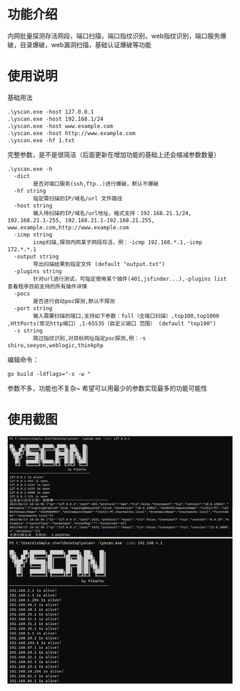 # 功能介绍
内网批量探测存活网段，端口扫描，端口指纹识别，web指纹识别，端口服务爆破，目录爆破，web漏洞扫描，基础认证爆破等功能  

# 使用说明
基础用法
```
.\yscan.exe -host 127.0.0.1
.\yscan.exe -host 192.168.1/24
.\yscan.exe -host www.example.com
.\yscan.exe -host http://www.example.com
.\yscan.exe -hf 1.txt
```
完整参数，是不是很简洁（后面更新在增加功能的基础上还会缩减参数数量）
```
.\yscan.exe -h
  -dict
        是否对端口服务(ssh,ftp..)进行爆破，默认不爆破
  -hf string
        指定需扫描的IP/域名/url 文件路径
  -host string
        输入待扫描的IP/域名/url地址，格式支持：192.168.21.1/24, 192.168.21.1-255, 192.168.21.1-192.168.21.255, www.example.com,http://www.example.com
  -icmp string
        icmp扫描,探测内网某子网段存活，例：-icmp 192.168.*.1,-icmp 172.*.*.1
  -output string
        导出扫描结果到指定文件 (default "output.txt")
  -plugins string
        针对url进行测试，可指定使用某个插件(401,jsfinder...),-plugins list 查看程序目前支持的所有插件详情
  -pocs
        是否进行自动poc探测,默认不探测
  -port string
        输入需要扫描的端口,支持如下参数：full（全端口扫描）,top100,top1000 ,HttPorts(常见http端口）,1-65535（自定义端口 范围） (default "top100")
  -s string
        跳过指纹识别,对目标网址指定poc探测,例：-s shiro,seeyon,weblogic,thinkphp  
```
编辑命令：
```
go build -ldflags="-s -w "  
```
参数不多，功能也不复杂~ 希望可以用最少的参数实现最多的功能可能性  
# 使用截图  
![yscan.exe -host 127.0.0.1](https://github.com/pikachu-cxy/yscan/blob/71a05f31413a109f0c9577122844cf40a7b79665/images/002.png)  
![yscan.exe -icmp 192.168.*.1](https://github.com/pikachu-cxy/yscan/blob/71a05f31413a109f0c9577122844cf40a7b79665/images/003.png)  



